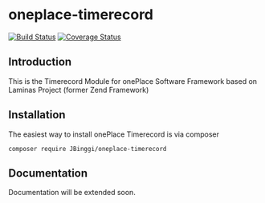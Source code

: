 # oneplace-timerecord

[![Build Status](https://travis-ci.com/OnePlc/PLC_X_Timerecord.svg?branch=master)](https://travis-ci.com/OnePlc/PLC_X_Timerecord)
[![Coverage Status](https://coveralls.io/repos/github/OnePlc/PLC_X_Timerecord/badge.svg?branch=master)](https://coveralls.io/github/OnePlc/PLC_X_Timerecord?branch=master)

## Introduction

This is the Timerecord Module for onePlace Software Framework based on Laminas Project (former Zend Framework)



## Installation

The easiest way to install onePlace Timerecord is via composer
```shell script
composer require JBinggi/oneplace-timerecord
```

## Documentation

Documentation will be extended soon.